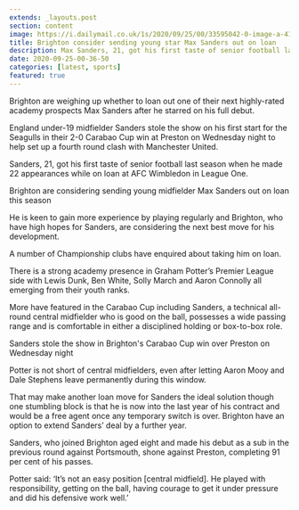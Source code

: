 ```yaml
---
extends: _layouts.post
section: content
image: https://i.dailymail.co.uk/1s/2020/09/25/00/33595042-0-image-a-41_1600990398926.jpg 
title: Brighton consider sending young star Max Sanders out on loan 
description: Max Sanders, 21, got his first taste of senior football last season when he made 22 appearances while on loan at AFC Wimbledon in League One. He is keen to get more regular playing experience. 
date: 2020-09-25-00-36-50 
categories: [latest, sports] 
featured: true 
--- 
```

Brighton are weighing up whether to loan out one of their next highly-rated academy prospects Max Sanders after he starred on his full debut.

England under-19 midfielder Sanders stole the show on his first start for the Seagulls in their 2-0 Carabao Cup win at Preston on Wednesday night to help set up a fourth round clash with Manchester United.

Sanders, 21, got his first taste of senior football last season when he made 22 appearances while on loan at AFC Wimbledon in League One.

Brighton are considering sending young midfielder Max Sanders out on loan this season

He is keen to gain more experience by playing regularly and Brighton, who have high hopes for Sanders, are considering the next best move for his development.

A number of Championship clubs have enquired about taking him on loan.

There is a strong academy presence in Graham Potter’s Premier League side with Lewis Dunk, Ben White, Solly March and Aaron Connolly all emerging from their youth ranks.

More have featured in the Carabao Cup including Sanders, a technical all-round central midfielder who is good on the ball, possesses a wide passing range and is comfortable in either a disciplined holding or box-to-box role.

Sanders stole the show in Brighton's Carabao Cup win over Preston on Wednesday night

Potter is not short of central midfielders, even after letting Aaron Mooy and Dale Stephens leave permanently during this window.

That may make another loan move for Sanders the ideal solution though one stumbling block is that he is now into the last year of his contract and would be a free agent once any temporary switch is over. Brighton have an option to extend Sanders’ deal by a further year.

Sanders, who joined Brighton aged eight and made his debut as a sub in the previous round against Portsmouth, shone against Preston, completing 91 per cent of his passes.

Potter said: ‘It’s not an easy position [central midfield]. He played with responsibility, getting on the ball, having courage to get it under pressure and did his defensive work well.’ 

